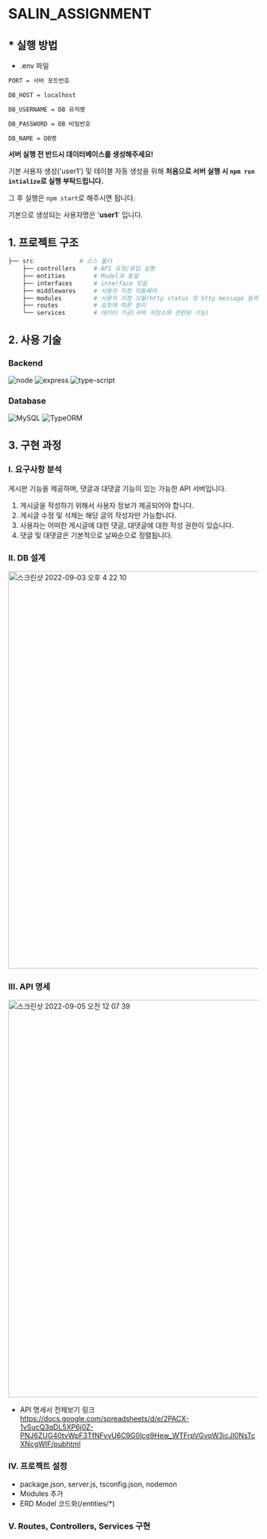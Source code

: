 # SALIN_ASSIGNMENT
## * 실행 방법
- .env 파일
```bash
PORT = 서버 포트번호

DB_HOST = localhost

DB_USERNAME = DB 유저명

DB_PASSWORD = DB 비밀번호

DB_NAME = DB명
```
**서버 실행 전 반드시 데이터베이스를 생성해주세요!**  

기본 사용자 생성('user1') 및 테이블 자동 생성을 위해 **처음으로 서버 실행 시 ```npm run intialize```로 실행 부탁드립니다.**

그 후 실행은 ```npm start```로 해주시면 됩니다.

기본으로 생성되는 사용자명은 '**user1**' 입니다.

## 1. 프로젝트 구조
```bash
├── src             # 소스 폴더
    ├── controllers     # API 요청/응답 실행
    ├── entities        # Model과 동일
    ├── interfaces      # interface 모음
    ├── middlewares     # 사용자 지정 미들웨어
    ├── modules         # 사용자 지정 모듈(http status 및 http message 등의 정보)
    ├── routes          # 요청에 따른 분리
    └── services        # 데이터 가공(서버 저장소와 관련된 기능)
```
## 2. 사용 기술
### Backend 
![node](https://img.shields.io/badge/-node.js-sucsess) ![express](https://img.shields.io/badge/-express-gray) ![type-script](https://img.shields.io/badge/-TypeScript-blue)

### Database  
![MySQL](https://img.shields.io/badge/-MySQL-00758F) ![TypeORM](https://img.shields.io/badge/-TypeORM-D941C5)
## 3. 구현 과정
### I. 요구사항 분석
게시판 기능을 제공하며, 댓글과 대댓글 기능이 있는 가능한 API 서버입니다.
1. 게시글을 작성하기 위해서 사용자 정보가 제공되어야 합니다.
2. 게시글 수정 및 삭제는 해당 글의 작성자만 가능합니다.
3. 사용자는 어떠한 게시글에 대한 댓글, 대댓글에 대한 작성 권한이 있습니다.
4. 댓글 및 대댓글은 기본적으로 날짜순으로 정렬됩니다.

### II. DB 설계
<img width="800" alt="스크린샷 2022-09-03 오후 4 22 10" src="https://user-images.githubusercontent.com/48710060/188260518-7ecb22e6-373e-4e28-a532-d18c92db9e04.png">

### III. API 명세
<img width="800" alt="스크린샷 2022-09-05 오전 12 07 39" src="https://user-images.githubusercontent.com/48710060/188320398-b058816a-5f6a-4d70-b2e1-d217111e43af.png">

- API 명세서 전체보기 링크  
https://docs.google.com/spreadsheets/d/e/2PACX-1vSucQ3qDL5XP6j0Z-PNJ6ZUG40tvWpF3TfNFvvU6C9G0Icg9Hew_WTFrpVGvqW3icJl0NsTcXNcgWIF/pubhtml

### IV. 프로젝트 설정
- package.json, server.js, tsconfig.json, nodemon
- Modules 추가
- ERD Model 코드화(/entities/*)

### V. Routes, Controllers, Services 구현
